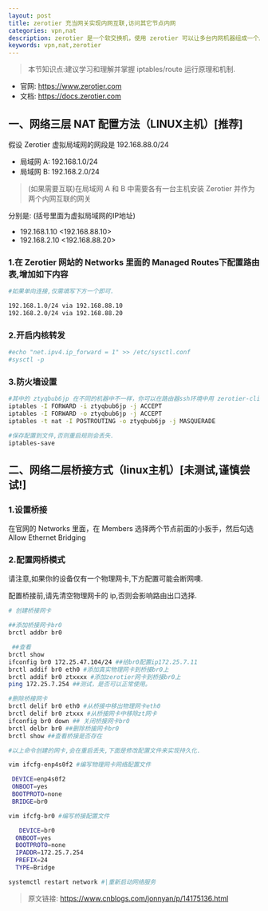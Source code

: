 ```yaml
---
layout: post
title: zerotier 充当网关实现内网互联,访问其它节点内网
categories: vpn,nat
description: zerotier 是一个软交换机，使用 zerotier 可以让多台内网机器组成一个局域网。
keywords: vpn,nat,zerotier
---
```

> 本节知识点:建议学习和理解并掌握 iptables/route 运行原理和机制.

- 官网: <https://www.zerotier.com>
- 文档: <https://docs.zerotier.com>

## 一、网络三层 NAT 配置方法（LINUX主机）[推荐]

假设 Zerotier 虚拟局域网的网段是 192.168.88.0/24

- 局域网 A: 192.168.1.0/24
- 局域网 B: 192.168.2.0/24

> (如果需要互联)在局域网 A 和 B 中需要各有一台主机安装 Zerotier 并作为两个内网互联的网关

分别是: (括号里面为虚拟局域网的IP地址)

- 192.168.1.10 <192.168.88.10>
- 192.168.2.10 <192.168.88.20>

### 1.在 Zerotier 网站的 Networks 里面的 Managed Routes下配置路由表,增加如下内容

```sh
#如果单向连接,仅需填写下方一个即可.

192.168.1.0/24 via 192.168.88.10 
192.168.2.0/24 via 192.168.88.20
```

### 2.开启内核转发

```sh
#echo "net.ipv4.ip_forward = 1" >> /etc/sysctl.conf
#sysctl -p
```

### 3.防火墙设置

```sh
#其中的 ztyqbub6jp 在不同的机器中不一样，你可以在路由器ssh环境中用 zerotier-cli listnetworks 或者 ifconfig 查询zt开头的网卡名
iptables -I FORWARD -i ztyqbub6jp -j ACCEPT
iptables -I FORWARD -o ztyqbub6jp -j ACCEPT
iptables -t nat -I POSTROUTING -o ztyqbub6jp -j MASQUERADE

#保存配置到文件,否则重启规则会丢失.
iptables-save 
```

## 二、网络二层桥接方式（linux主机）[未测试,谨慎尝试!]

### 1.设置桥接

在官网的 Networks 里面，在 Members 选择两个节点前面的小扳手，然后勾选 Allow Ethernet Bridging

### 2.配置网桥模式

请注意,如果你的设备仅有一个物理网卡,下方配置可能会断网噢.

配置桥接前,请先清空物理网卡的 ip,否则会影响路由出口选择.

```sh
# 创建桥接网卡

##添加桥接网卡br0
brctl addbr br0

 ##查看
brctl show
ifconfig br0 172.25.47.104/24 ##给br0配置ip172.25.7.11
brctl addif br0 eth0 #添加真实物理网卡到桥接br0上
brctl addif br0 ztxxxx #添加zerotier网卡到桥接br0上
ping 172.25.7.254 ##测试，是否可以正常使用。

#删除桥接网卡
brctl delif br0 eth0 #从桥接中移出物理网卡eth0
brctl delif br0 ztxxx #从桥接网卡中移除zt网卡
ifconfig br0 down ## 关闭桥接网卡br0
brctl delbr br0 ##删除桥接网卡br0
brctl show ##查看桥接是否存在

#以上命令创建的网卡,会在重启丢失,下面是修改配置文件来实现持久化.

vim ifcfg-enp4s0f2 #编写物理网卡网络配置文件

 DEVICE=enp4s0f2
 ONBOOT=yes
 BOOTPROTO=none
 BRIDGE=br0

vim ifcfg-br0 #编写桥接配置文件

   DEVICE=br0
  ONBOOT=yes
  BOOTPROTO=none
  IPADDR=172.25.7.254
  PREFIX=24
  TYPE=Bridge

systemctl restart network #|重新启动网络服务
```

> 原文链接: <https://www.cnblogs.com/jonnyan/p/14175136.html>
